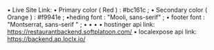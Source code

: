 • Live Site Link:
• Primary color ( Red ) : #bc161c ;
• Secondary color ( Orange ) : #f9941e ;
•heding font :  "Mooli, sans-serif" ;
• footer font : "Montserrat, sans-serif " ;
•
•
•
• hostinger api link: https://restaurantbackend.softplatoon.com/
• localexpose api link: https://backend.ap.loclx.io/
